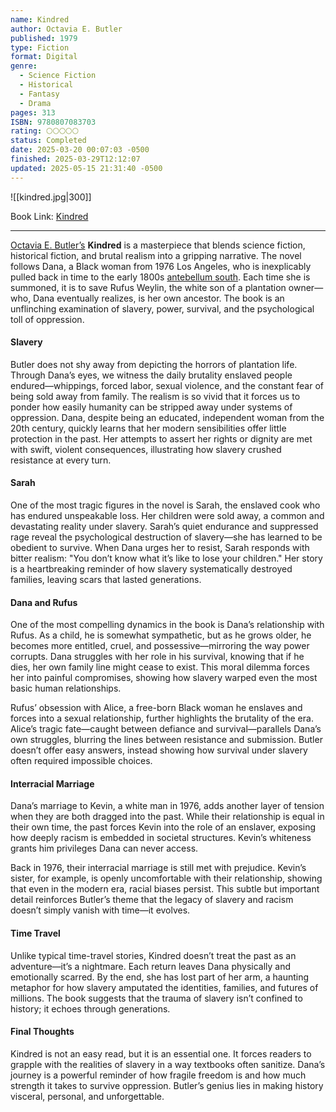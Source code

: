 ```yaml
---
name: Kindred
author: Octavia E. Butler
published: 1979
type: Fiction
format: Digital
genre:
  - Science Fiction
  - Historical
  - Fantasy
  - Drama
pages: 313
ISBN: 9780807083703
rating: 🌕🌕🌕🌕🌕
status: Completed
date: 2025-03-20 00:07:03 -0500
finished: 2025-03-29T12:12:07
updated: 2025-05-15 21:31:40 -0500
---
```


![[kindred.jpg|300]]

Book Link: [Kindred](https://www.goodreads.com/book/show/60931.Kindred)

---

[Octavia E. Butler’s](https://en.wikipedia.org/wiki/Octavia_E._Butler) **Kindred** is a masterpiece that blends science fiction, historical fiction, and brutal realism into a gripping narrative. The novel follows Dana, a Black woman from 1976 Los Angeles, who is inexplicably pulled back in time to the early 1800s [antebellum south](https://en.wikipedia.org/wiki/Antebellum_South). Each time she is summoned, it is to save Rufus Weylin, the white son of a plantation owner—who, Dana eventually realizes, is her own ancestor. The book is an unflinching examination of slavery, power, survival, and the psychological toll of oppression.

#### Slavery

Butler does not shy away from depicting the horrors of plantation life. Through Dana’s eyes, we witness the daily brutality enslaved people endured—whippings, forced labor, sexual violence, and the constant fear of being sold away from family. The realism is so vivid that it forces us to ponder how easily humanity can be stripped away under systems of oppression. Dana, despite being an educated, independent woman from the 20th century, quickly learns that her modern sensibilities offer little protection in the past. Her attempts to assert her rights or dignity are met with swift, violent consequences, illustrating how slavery crushed resistance at every turn.

#### Sarah

One of the most tragic figures in the novel is Sarah, the enslaved cook who has endured unspeakable loss. Her children were sold away, a common and devastating reality under slavery. Sarah’s quiet endurance and suppressed rage reveal the psychological destruction of slavery—she has learned to be obedient to survive. When Dana urges her to resist, Sarah responds with bitter realism: "You don’t know what it’s like to lose your children." Her story is a heartbreaking reminder of how slavery systematically destroyed families, leaving scars that lasted generations.

#### Dana and Rufus

One of the most compelling dynamics in the book is Dana’s relationship with Rufus. As a child, he is somewhat sympathetic, but as he grows older, he becomes more entitled, cruel, and possessive—mirroring the way power corrupts. Dana struggles with her role in his survival, knowing that if he dies, her own family line might cease to exist. This moral dilemma forces her into painful compromises, showing how slavery warped even the most basic human relationships.

Rufus’ obsession with Alice, a free-born Black woman he enslaves and forces into a sexual relationship, further highlights the brutality of the era. Alice’s tragic fate—caught between defiance and survival—parallels Dana’s own struggles, blurring the lines between resistance and submission. Butler doesn’t offer easy answers, instead showing how survival under slavery often required impossible choices.

#### Interracial Marriage

Dana’s marriage to Kevin, a white man in 1976, adds another layer of tension when they are both dragged into the past. While their relationship is equal in their own time, the past forces Kevin into the role of an enslaver, exposing how deeply racism is embedded in societal structures. Kevin’s whiteness grants him privileges Dana can never access.

Back in 1976, their interracial marriage is still met with prejudice. Kevin’s sister, for example, is openly uncomfortable with their relationship, showing that even in the modern era, racial biases persist. This subtle but important detail reinforces Butler’s theme that the legacy of slavery and racism doesn’t simply vanish with time—it evolves.

#### Time Travel

Unlike typical time-travel stories, Kindred doesn’t treat the past as an adventure—it’s a nightmare. Each return leaves Dana physically and emotionally scarred. By the end, she has lost part of her arm, a haunting metaphor for how slavery amputated the identities, families, and futures of millions. The book suggests that the trauma of slavery isn’t confined to history; it echoes through generations.

#### Final Thoughts

Kindred is not an easy read, but it is an essential one. It forces readers to grapple with the realities of slavery in a way textbooks often sanitize. Dana’s journey is a powerful reminder of how fragile freedom is and how much strength it takes to survive oppression. Butler’s genius lies in making history visceral, personal, and unforgettable.
